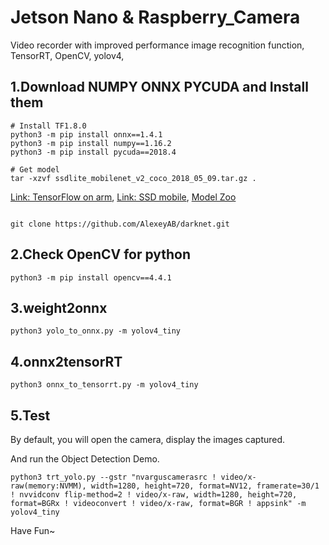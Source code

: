 # Jetson Nano & Raspberry_Camera
Video recorder with improved performance image recognition function, TensorRT, OpenCV, yolov4, 

## 1.Download NUMPY ONNX PYCUDA and Install them
<pre><code># Install TF1.8.0
python3 -m pip install onnx==1.4.1
python3 -m pip install numpy==1.16.2
python3 -m pip install pycuda==2018.4

# Get model
tar -xzvf ssdlite_mobilenet_v2_coco_2018_05_09.tar.gz .
</code></pre>
[Link: TensorFlow on arm](https://github.com/lhelontra/tensorflow-on-arm/releases),
[Link: SSD mobile](http://download.tensorflow.org/models/object_detection/ssdlite_mobilenet_v2_coco_2018_05_09.tar.gz),
[Model Zoo](https://github.com/tensorflow/models/blob/master/research/object_detection/g3doc/detection_model_zoo.md)
<pre><code>
git clone https://github.com/AlexeyAB/darknet.git
</code></pre>

## 2.Check OpenCV for python
<pre><code>python3 -m pip install opencv==4.4.1
</code></pre>

## 3.weight2onnx
<pre><code>python3 yolo_to_onnx.py -m yolov4_tiny</code></pre>

## 4.onnx2tensorRT
<pre><code>python3 onnx_to_tensorrt.py -m yolov4_tiny</code></pre>

## 5.Test
By default, you will open the camera, display the images captured.

And run the Object Detection Demo.
<pre><code>python3 trt_yolo.py --gstr "nvarguscamerasrc ! video/x-raw(memory:NVMM), width=1280, height=720, format=NV12, framerate=30/1 ! nvvidconv flip-method=2 ! video/x-raw, width=1280, height=720, format=BGRx ! videoconvert ! video/x-raw, format=BGR ! appsink" -m yolov4_tiny</code></pre>

Have Fun~
